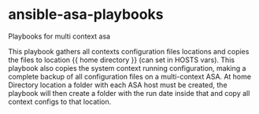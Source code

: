 # ansible-asa-playbooks
Playbooks for multi context asa

This playbook gathers all contexts configuration files locations and copies the files to location {{ home directory }} (can set in HOSTS vars).
This playbook also copies the system context running configuration, making a complete backup of all configuration files on a multi-context ASA.
At home Directory location a folder with each ASA host must be created, the playbook will then create a folder with the run date inside that and copy all context configs to that location. 
